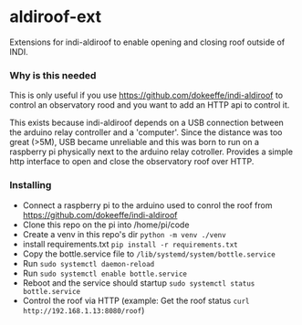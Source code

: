 # aldiroof-ext

Extensions for indi-aldiroof to enable opening and closing roof outside of INDI.

### Why is this needed

This is only useful if you use https://github.com/dokeeffe/indi-aldiroof to control an observatory rood and you want to add an HTTP api to control it.

This exists because indi-aldiroof depends on a USB connection between the arduino relay controller and a 'computer'. Since the distance was too great (>5M), USB became unreliable and this was born to run on a raspberry pi physically next to the arduino relay cotroller.
Provides a simple http interface to open and close the observatory roof over HTTP.


### Installing

* Connect a raspberry pi to the arduino used to conrol the roof from https://github.com/dokeeffe/indi-aldiroof
* Clone this repo on the pi into /home/pi/code
* Create a venv in this repo's dir `python -m venv ./venv`
* install requirements.txt `pip install -r requirements.txt`
* Copy the bottle.service file to `/lib/systemd/system/bottle.service` 
* Run `sudo systemctl daemon-reload`
* Run `sudo systemctl enable bottle.service`
* Reboot and the service should startup `sudo systemctl status bottle.service`
* Control the roof via HTTP (example: Get the roof status `curl http://192.168.1.13:8080/roof`)
